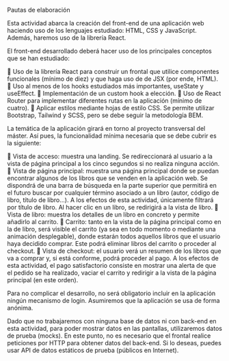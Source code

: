 Pautas de elaboración

Esta actividad abarca la creación del front-end de una aplicación web haciendo uso de los lenguajes estudiado: HTML, CSS y JavaScript. Además, haremos uso de la librería React.

El front-end desarrollado deberá hacer uso de los principales conceptos que se han estudiado:

	Uso de la librería React para construir un frontal que utilice componentes funcionales (mínimo de diez) y que haga uso de de JSX (por ende, HTML).
	Uso al menos de los hooks estudiados más importantes, useState y useEffect.
	Implementación de un custom hook a elección.
	Uso de React Router para implementar diferentes rutas en la aplicación (mínimo de cuatro).
	Aplicar estilos mediante hojas de estilo CSS. Se permite utilizar Bootstrap, Tailwind y SCSS, pero se debe seguir la metodología BEM.

La temática de la aplicación girará en torno al proyecto transversal del máster. Así pues, la funcionalidad mínima necesaria que se debe cubrir es la siguiente:

	Vista de acceso: muestra una landing. Se redireccionará al usuario a la vista de página principal a los cinco segundos si no realiza ninguna acción.
	Vista de página principal: muestra una página principal donde se puedan encontrar algunos de los libros que se venden en la aplicación web. Se dispondrá de una barra de búsqueda en la parte superior que permitirá en el futuro buscar por cualquier término asociado a un libro (autor, código de libro, título de libro…). A los efectos de esta actividad, únicamente filtrará por título de libro. Al hacer clic en un libro, se redirigirá a la vista de libro.
	Vista de libro: muestra los detalles de un libro en concreto y permite añadirlo al carrito.
	Carrito: tanto en la vista de la página principal como en la de libro, será visible el carrito (ya sea en todo momento o mediante una animación desplegable), donde estarán todos aquellos libros que el usuario haya decidido comprar. Este podrá eliminar libros del carrito o proceder al checkout.
	Vista de checkout: el usuario verá un resumen de los libros que va a comprar y, si está conforme, podrá proceder al pago. A los efectos de esta actividad, el pago satisfactorio consiste en mostrar una alerta de que el pedido se ha realizado, vaciar el carrito y redirigir a la vista de la página principal (en este orden).

Para no complicar el desarrollo, no será obligatorio incluir en la aplicación ningún mecanismo de login. Asumiremos que la aplicación se usa de forma anónima.

Dado que no trabajaremos con ninguna base de datos ni con back-end en esta actividad, para poder mostrar datos en las pantallas, utilizaremos datos de prueba (mocks). En este punto, no es necesario que el frontal realice peticiones por HTTP para obtener datos del back-end. Si lo deseas, puedes usar API de datos estáticos de prueba (públicos en Internet).
